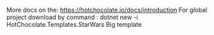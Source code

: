 More docs on the:
https://hotchocolate.io/docs/introduction
For global project download by command :
dotnet new -i HotChocolate.Templates.StarWars
Big template
